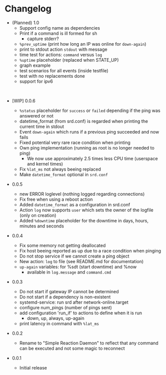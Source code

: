 
# Changelog


* (Planned) 1.0
    * Support config name as dependencies
    * Print if a command is ill formed for sh
        * capture stderr?
    * `%prev_uptime` (print how long an IP was online for `down-again`)
    * print to stdout action `stdout` with message
    * time test for actions: `command` versus `log`
    * `%uptime` placeholder (replaced when STATE_UP)
    * graph example
    * test scenarios for all events (inside testfile)
    * test with no replacements done
    * support for ipv6

<br />

* [WIP] 0.0.6
    * `%status` placeholder for `success` or `failed` depending if the ping was answered or not
    * datetime_format (from srd.conf) is regarded when printing the current time in stdout
    * Event `down-again` which runs if a previous ping succeeded and now fails
    * Fixed potential very rare race condition when printing
    * Own ping implementation (running as root is no longer needed to ping)
        * We now use approximately 2.5 times less CPU time (userspace and kernel times)
    * Fix `%lat_ms` not always beeing replaced
    * Make `datetime_format` optional in `srd.conf`

* 0.0.5
    * new ERROR loglevel (nothing logged regarding connections)
    * Fix free when using a reboot action
    * Added `datetime_format` as a configuration in srd.conf
    * Action `log` now supports `user` which sets the owner of the logfile (only on creation)
    * Added `%downtime` placeholder for the downtime in days, hours, minutes and seconds

* 0.0.4
    * Fix some memory not getting deallocated
    * Fix host beeing reported as up due to a race condition when pinging
    * Do not stop service if we cannot create a ping object
    * New action: `log` to file (see README.md for documentation)
    * `up-again` variables: for %sdt (start downtime) and %now
        * available in `log.message` and `command.cmd`

* 0.0.3
    * Do not start if gateway IP cannot be determined
    * Do not start if a dependency is non-existent
    * systemd-service: run srd after network-online.target
    * configure num_pings (number of pings sent)
    * add configuration 'run_if' to actions to define when it is run
        * down, up, always, up-again
    * print latency in command with `%lat_ms`

* 0.0.2
    * Rename to "Simple Reaction Daemon" to reflect that any command can be executed and not some magic to reconnect

* 0.0.1
    * Initial release
